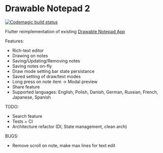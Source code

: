 # Drawable Notepad 2
[![Codemagic build status](https://api.codemagic.io/apps/5e9ea4ef23fafc18149bd52a/5e9ea4ef23fafc18149bd529/status_badge.svg)](https://codemagic.io/apps/5e9ea4ef23fafc18149bd52a/5e9ea4ef23fafc18149bd529/latest_build)


Flutter reimplementation of existing [Drawable Notepad App](https://github.com/tmarzeion/drawable-notepad)

Features:
- Rich-text editor
- Drawing on notes
- Saving/Updating/Removing notes
- Saving notes on-fly
- Draw mode setting bar state persistance
- Saved setting of draw/text modes
- Long press on note item -> Modal preview
- Share feature
- Supported languages: English, Polish, Danish, German, Russian, French, Japanese, Spanish

TODO:
- Search feature
- Tests + CI
- Architecture refactor (DI, State management, clean arch)

BUGS:
- Remove scroll on note, make max lines for text edit
